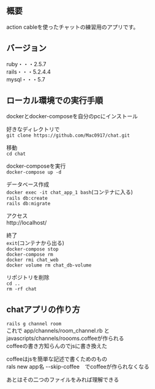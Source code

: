 ## 概要
action cableを使ったチャットの練習用のアプリです。

## バージョン
ruby・・・2.5.7<br>
rails・・・5.2.4.4<br>
mysql・・・5.7

## ローカル環境での実行手順
dockerとdocker-composeを自分のpcにインストール

好きなディレクトリで<br>
`git clone https://github.com/Mac0917/chat.git`

移動<br>
`cd chat`

docker-composeを実行<br>
`docker-compose up -d`

データベース作成<br>
`docker exec -it chat_app_1 bash`(コンテナに入る)<br>
`rails db:create`<br>
`rails db:migrate`<br>

アクセス<br>
http://localhost/<br>

終了<br>
`exit`(コンテナから出る)<br>
`docker-compose stop`<br>
`docker-compose rm`<br>
`docker rmi chat_web`<br>
`docker volume rm chat_db-volume`

リポジトリを削除<br>
`cd ..`<br>
`rm -rf chat`

## chatアプリの作り方

```rails g channel room```<br>
これで app/channels/room_channel.rb と<br>
javascripts/channels/roooms.coffeeが作られる　<br>
coffeeの書き方知らんのでjsに書き換えた<br>

coffeeはjsを簡単な記述で書くためのもの<br>
rals new app名 --skip-coffee　でcoffeeが作られなくなる<br>

あとはその二つのファイルをみれば理解できる


